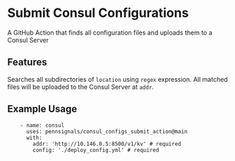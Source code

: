 # Submit Consul Configurations

A GitHub Action that finds all configuration files and uploads them to a Consul Server
## Features

Searches all subdirectories of `location` using `regex` expression. All matched files will be uploaded to the Consul Server at `addr`.

## Example Usage
```
    - name: consul
      uses: pennsignals/consul_configs_submit_action@main
      with:
        addr: 'http://10.146.0.5:8500/v1/kv' # required
        config: './deploy_config.yml' # required

```